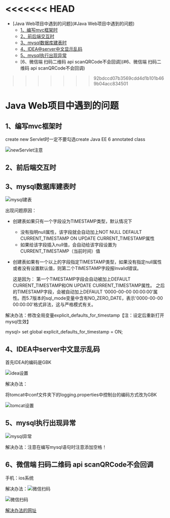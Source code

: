 <<<<<<< HEAD
=======
- [Java Web项目中遇到的问题](#Java Web项目中遇到的问题)
  * [1、编写mvc框架时](#1、编写mvc框架时)
  * [2、前后端交互时](#2、前后端交互时)
  * [3、mysql数据库建表时](#3、mysql数据库建表时)
  * [4、IDEA中server中文显示乱码](#4、IDEA中server中文显示乱码)
  * [5、mysql执行出现异常](#5、mysql执行出现异常)
  * [6、微信端 扫码二维码 api scanQRCode不会回调](#6、微信端 扫码二维码 api scanQRCode不会回调)

>>>>>>> 92bdccd07b3569cdd4d1b101b469b04acc834501
# Java Web项目中遇到的问题

## 1、编写mvc框架时

create new Servlet时一定不要勾选create Java EE 6 annotated class

![newServlet注意](https://github.com/Vinci-Ma/KeepLearning/blob/master/Exercise/Java%20Web%E9%A1%B9%E7%9B%AE%E2%80%94%E2%80%94%E5%BF%AB%E9%80%92e%E6%A0%88/picture/image-20200819010834970.png)

## 2、前后端交互时



## 3、mysql数据库建表时

![mysql建表](https://github.com/Vinci-Ma/KeepLearning/blob/master/Exercise/Java%20Web%E9%A1%B9%E7%9B%AE%E2%80%94%E2%80%94%E5%BF%AB%E9%80%92e%E6%A0%88/picture/image-20200819012257726.png)

出现问题原因：

- 创建表如果只有一个字段设为TIMESTAMP类型，默认情况下

  - 没有指明null属性，该字段就会自动加上NOT NULL DEFAULT CURRENT_TIMESTAMP ON UPDATE CURRENT_TIMESTAMP属性
  - 如果给该字段插入null值，会自动给该字段设置为CURRENT_TIMESTAMP（当前时间）值

- 创建表如果有一个以上的字段指定TIMESTAMP类型，如果没有指定null属性或者没有设置默认值，则第二个TIMESTAMP字段报Invalid错误。
  
  这是因为：
       第一个TIMESTAMP字段会自动被加上DEFAULT CURRENT_TIMESTAMP和ON UPDATE CURRENT_TIMESTAMP属性。
       之后的TIMESTAMP字段，会被自动加上DEFAULT ‘0000-00-00 00:00:00’属性。而5.7版本的sql_mode变量中含有NO_ZERO_DATE，表示'0000-00-00 00:00:00'格式非法，这与严格模式有关。

解决办法：修改全局变量explicit_defaults_for_timestamp【注：设定后重新打开mysql生效】

mysql> set global explicit_defaults_for_timestamp = ON;

## 4、IDEA中server中文显示乱码

首先IDEA的编码是GBK

![idea设置](https://github.com/Vinci-Ma/KeepLearning/blob/master/Exercise/Java%20Web%E9%A1%B9%E7%9B%AE%E2%80%94%E2%80%94%E5%BF%AB%E9%80%92e%E6%A0%88/picture/image-20200822175140106.png)

解决办法：

将tomcat中conf文件夹下的logging.properties中控制台的编码方式改为GBK

![tomcat设置](https://github.com/Vinci-Ma/KeepLearning/blob/master/Exercise/Java%20Web%E9%A1%B9%E7%9B%AE%E2%80%94%E2%80%94%E5%BF%AB%E9%80%92e%E6%A0%88/picture/image-20200822175354583.png)

## 5、mysql执行出现异常

![mysql异常](https://github.com/Vinci-Ma/KeepLearning/blob/master/Exercise/Java%20Web%E9%A1%B9%E7%9B%AE%E2%80%94%E2%80%94%E5%BF%AB%E9%80%92e%E6%A0%88/picture/image-20200826172622891.png)

解决办法：注意在编写mysql语句时注意添加空格！

## 6、微信端 扫码二维码 api scanQRCode不会回调

手机：ios系统

解决办法：![微信扫码](https://github.com/Vinci-Ma/KeepLearning/blob/master/Exercise/Java%20Web%E9%A1%B9%E7%9B%AE%E2%80%94%E2%80%94%E5%BF%AB%E9%80%92e%E6%A0%88/picture/image-20200831002227541.png)

![微信扫码](https://github.com/Vinci-Ma/KeepLearning/blob/master/Exercise/Java%20Web%E9%A1%B9%E7%9B%AE%E2%80%94%E2%80%94%E5%BF%AB%E9%80%92e%E6%A0%88/picture/image-20200831002252152.png)

[解决办法的网址](https://developers.weixin.qq.com/community/develop/doc/000e640b670ef09b8419030fa5b400?jumpto=reply&commentid=000426ef3e4d38061a2939d42518&parent_commentid=0006a0a80a08301b8c196149f5b8)

